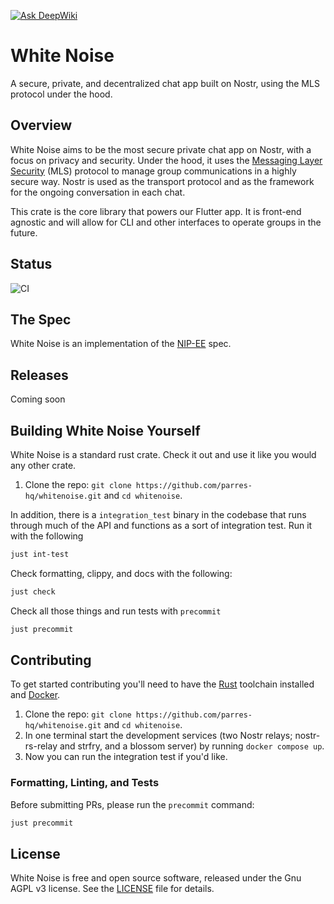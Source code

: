 
[![Ask DeepWiki](https://deepwiki.com/badge.svg)](https://deepwiki.com/parres-hq/whitenoise)

# White Noise

A secure, private, and decentralized chat app built on Nostr, using the MLS protocol under the hood.

## Overview

White Noise aims to be the most secure private chat app on Nostr, with a focus on privacy and security. Under the hood, it uses the [Messaging Layer Security](https://www.rfc-editor.org/rfc/rfc9420.html) (MLS) protocol to manage group communications in a highly secure way. Nostr is used as the transport protocol and as the framework for the ongoing conversation in each chat.

This crate is the core library that powers our Flutter app. It is front-end agnostic and will allow for CLI and other interfaces to operate groups in the future.

## Status

![CI](https://github.com/parres-hq/whitenoise/actions/workflows/ci.yml/badge.svg?event=push)

## The Spec

White Noise is an implementation of the [NIP-EE](https://github.com/nostr-protocol/nips/pull/1427) spec.

## Releases

Coming soon

## Building White Noise Yourself

White Noise is a standard rust crate. Check it out and use it like you would any other crate.

1. Clone the repo: `git clone https://github.com/parres-hq/whitenoise.git` and `cd whitenoise`.

In addition, there is a `integration_test` binary in the codebase that runs through much of the API and functions as a sort of integration test. Run it with the following

```sh
just int-test
```

Check formatting, clippy, and docs with the following:

```sh
just check
```

Check all those things and run tests with `precommit`

```sh
just precommit
```

## Contributing

To get started contributing you'll need to have the [Rust](https://www.rust-lang.org/tools/install) toolchain installed and [Docker](https://www.docker.com).

1. Clone the repo: `git clone https://github.com/parres-hq/whitenoise.git` and `cd whitenoise`.
1. In one terminal start the development services (two Nostr relays; nostr-rs-relay and strfry, and a blossom server) by running `docker compose up`.
1. Now you can run the integration test if you'd like.

### Formatting, Linting, and Tests

Before submitting PRs, please run the `precommit` command:

```sh
just precommit
```

## License

White Noise is free and open source software, released under the Gnu AGPL v3 license. See the [LICENSE](LICENSE) file for details.

